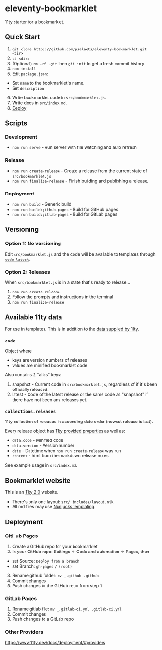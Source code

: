 # eleventy-bookmarklet

11ty starter for a bookmarklet.

## Quick Start

1. `git clone https://github.com/psalaets/eleventy-bookmarklet.git <dir>`
2. `cd <dir>`
3. (Optional) `rm -rf .git` then `git init` to get a fresh commit history
4. `npm install`
5. Edit `package.json`:
  - Set `name` to the bookmarklet's name.
  - Set `description`
6. Write bookmarklet code in `src/bookmarklet.js`.
7. Write docs in `src/index.md`.
8. [Deploy](#deployment)

## Scripts

### Development

- `npm run serve` - Run server with file watching and auto refresh

### Release

- `npm run create-release` - Create a release from the current state of `src/bookmarklet.js`
- `npm run finalize-release` - Finish building and publishing a release.

### Deployment

- `npm run build` - Generic build
- `npm run build:github-pages` - Build for GitHub pages
- `npm run build:gitlab-pages` - Build for GitLab pages

## Versioning

### Option 1: No versioning

Edit `src/bookmarklet.js` and the code will be available to templates through [`code.latest`](#code).

### Option 2: Releases

When `src/bookmarklet.js` is in a state that's ready to release...

1. `npm run create-release`
2. Follow the prompts and instructions in the terminal
3. `npm run finalize-release`

## Available 11ty data

For use in templates. This is in addition to the [data supplied by 11ty](https://www.11ty.dev/docs/data-eleventy-supplied/).

### `code`

Object where

- keys are version numbers of releases
- values are minified bookmarklet code

Also contains 2 "alias" keys:

1. snapshot - Current code in `src/bookmarklet.js`, regardless of if it's been officially released.
2. latest - Code of the latest release or the same code as "snapshot" if there have not been any releases yet.

### `collections.releases`

11ty collection of releases in ascending date order (newest release is last).

Every release object has [11ty provided properties](https://www.11ty.dev/docs/collections/#collection-item-data-structure) as well as:

- `data.code` - Minified code
- `data.version` - Version number
- `date` - Datetime when `npm run create-release` was run
- `content` - html from the markdown release notes

See example usage in `src/index.md`.

## Bookmarklet website

This is an [11ty 2.0](https://www.11ty.dev/) website.

- There's only one layout: `src/_includes/layout.njk`
- All md files may use [Nunjucks templating](https://mozilla.github.io/nunjucks/).

## Deployment

### GitHub Pages

1. Create a GitHub repo for your bookmarklet
2. In your GitHub repo: Settings => Code and automation => Pages, then
  - set Source: `Deploy from a branch`
  - set Branch: `gh-pages` `/ (root)`
3. Rename github folder: `mv _.github .github`
4. Commit changes
5. Push changes to the GitHub repo from step 1

### GitLab Pages

1. Rename gitlab file: `mv _.gitlab-ci.yml .gitlab-ci.yml`
2. Commit changes
3. Push changes to a GitLab repo

### Other Providers

https://www.11ty.dev/docs/deployment/#providers
